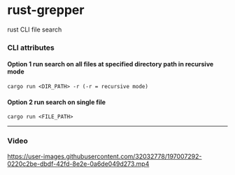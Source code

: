 # rust-grepper
rust CLI file search 

### CLI attributes
#### Option 1 run search on all files at specified directory path in recursive mode
```
cargo run <DIR_PATH> -r (-r = recursive mode)
```
#### Option 2 run search on single file
```
cargo run <FILE_PATH>
```
---
### Video
https://user-images.githubusercontent.com/32032778/197007292-0220c2be-dbdf-42fd-8e2e-0a6de049d273.mp4

